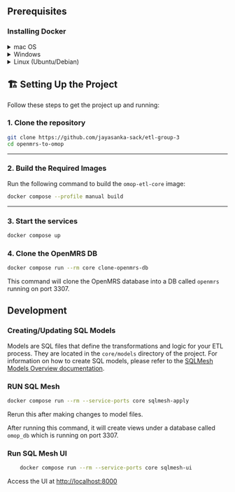 

## Prerequisites

### Installing Docker

<details>
<summary>mac OS</summary>


1. **Manual Installation:**
    - Download Docker Desktop from [https://www.docker.com/products/docker-desktop](https://www.docker.com/products/docker-desktop)
    - Install and launch Docker Desktop
    - Ensure Docker is running (you should see the Docker icon in your menu bar)
2. Or ** Using Homebrew:**
   ```bash
   brew install --cask docker
   ```
   Then launch Docker Desktop from Applications.
</details>

<details>
<summary>Windows</summary>

1. Download Docker Desktop from [https://www.docker.com/products/docker-desktop](https://www.docker.com/products/docker-desktop)
2. Install and launch Docker Desktop
3. Ensure WSL 2 is enabled if prompted
</details>

<details>
<summary>Linux (Ubuntu/Debian)</summary>


```bash
# Update package index
sudo apt-get update

# Install prerequisites
sudo apt-get install apt-transport-https ca-certificates curl gnupg lsb-release

# Add Docker's official GPG key
curl -fsSL https://download.docker.com/linux/ubuntu/gpg | sudo gpg --dearmor -o /usr/share/keyrings/docker-archive-keyring.gpg

# Add Docker repository
echo "deb [arch=amd64 signed-by=/usr/share/keyrings/docker-archive-keyring.gpg] https://download.docker.com/linux/ubuntu $(lsb_release -cs) stable" | sudo tee /etc/apt/sources.list.d/docker.list > /dev/null

# Install Docker
sudo apt-get update
sudo apt-get install docker-ce docker-ce-cli containerd.io

# Start Docker service
sudo systemctl start docker
sudo systemctl enable docker

# Add your user to docker group (optional, to avoid sudo)
sudo usermod -aG docker $USER
```

</details>

## 🏗️ Setting Up the Project

Follow these steps to get the project up and running:

### 1. Clone the repository

```bash
git clone https://github.com/jayasanka-sack/etl-group-3
cd openmrs-to-omop
```

---

### 2. Build the Required Images

Run the following command to build the `omop-etl-core` image:

```bash
docker compose --profile manual build
```

---

### 3. Start the services

```bash
docker compose up
```

### 4. **Clone the OpenMRS DB**  

```bash
docker compose run --rm core clone-openmrs-db
```
This command will clone the OpenMRS database into a DB called `openmrs` running on port 3307.

## Development

### **Creating/Updating SQL Models**
Models are SQL files that define the transformations and logic for your ETL process. They are located in the `core/models` directory of the project.
For information on how to create SQL models, please refer to the [SQLMesh Models Overview documentation](https://sqlmesh.readthedocs.io/en/stable/concepts/models/overview/).

### **RUN SQL Mesh**  
   ```bash
   docker compose run --rm --service-ports core sqlmesh-apply
   ```
   Rerun this after making changes to model files.

   After running this command, it will create views under a database called `omop_db` which is running on port 3307.


### Run SQL Mesh UI
```bash
    docker compose run --rm --service-ports core sqlmesh-ui
```
Access the UI at [http://localhost:8000](http://localhost:8000)
